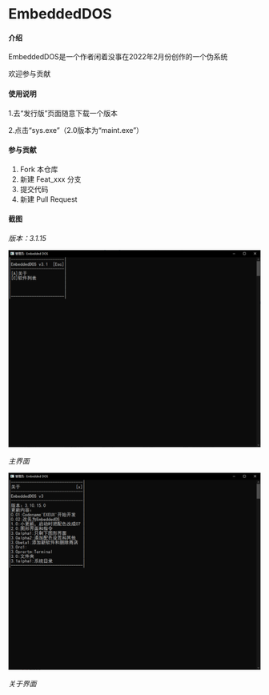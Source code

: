 # EmbeddedDOS

#### 介绍
EmbeddedDOS是一个作者闲着没事在2022年2月份创作的一个伪系统

欢迎参与贡献



#### 使用说明

1.去“发行版”页面随意下载一个版本

2.点击“sys.exe”（2.0版本为“maint.exe”）

#### 参与贡献

1.  Fork 本仓库
2.  新建 Feat_xxx 分支
3.  提交代码
4.  新建 Pull Request

#### 截图
 _版本：3.1.15_ 

![主界面](%E6%88%AA%E5%9B%BE/%E4%B8%BB%E7%95%8C%E9%9D%A2.PNG)

*主界面*

![输入图片说明](%E6%88%AA%E5%9B%BE/%E5%85%B3%E4%BA%8E%E7%95%8C%E9%9D%A2.PNG)

*关于界面*
